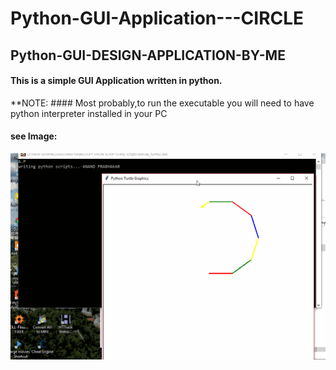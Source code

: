 # Python-GUI-Application---CIRCLE
## Python-GUI-DESIGN-APPLICATION-BY-ME
#### This is a simple GUI Application written in python.
**NOTE: #### Most probably,to run the executable you will need to have python interpreter installed in your PC
#### see Image:
![](https://github.com/anandprabhakar0507/Python-GUI-Application---CIRCLE/blob/master/ap_turtle2.gif)
